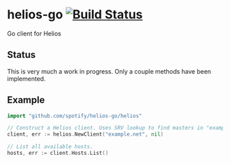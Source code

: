 # helios-go [![Build Status](https://travis-ci.org/spotify/helios-go.svg?branch=master)](https://travis-ci.org/spotify/helios-go)

Go client for Helios

## Status

This is very much a work in progress. Only a couple methods have been implemented.

## Example

```go
import "github.com/spotify/helios-go/helios"

// Construct a Helios client. Uses SRV lookup to find masters in "example.net".
client, err := helios.NewClient("example.net", nil)

// List all available hosts.
hosts, err := client.Hosts.List()
```
